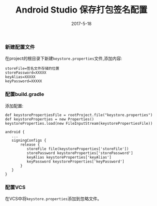 ﻿---
title: Android Studio 保存打包签名配置
date: 2017-5-18
categories:
		- Android
		- Gradle
tags:
	- Android
	- Gradle
---

### 新建配置文件
在project的根目录下新建`keystore.properties`文件,添加内容:
```
storeFile=签名文件存储的位置
storePassword=XXXXX
keyAlias=XXXXX
keyPassword=XXXXX
```
### 配置build.gradle
添加配置:
```
def keystorePropertiesFile = rootProject.file("keystore.properties")
def keystoreProperties = new Properties()
keystoreProperties.load(new FileInputStream(keystorePropertiesFile))

android {
   ...
   signingConfigs {
       release {
          storeFile file(keystoreProperties['storeFile'])
          storePassword keystoreProperties['storePassword']
          keyAlias keystoreProperties['keyAlias']
          keyPassword keystoreProperties['keyPassword']
       }
   }
}
```
### 配置VCS
在VCS中将`keystore.properties`添加到忽略文件。




